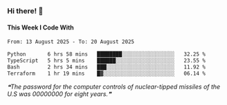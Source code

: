 ### Hi there! 👋

#### This Week I Code With
<!--START_SECTION:waka-->

```txt
From: 13 August 2025 - To: 20 August 2025

Python       6 hrs 58 mins   ████████░░░░░░░░░░░░░░░░░   32.25 %
TypeScript   5 hrs 5 mins    ██████░░░░░░░░░░░░░░░░░░░   23.55 %
Bash         2 hrs 34 mins   ███░░░░░░░░░░░░░░░░░░░░░░   11.92 %
Terraform    1 hr 19 mins    █▓░░░░░░░░░░░░░░░░░░░░░░░   06.14 %
```

<!--END_SECTION:waka-->

<!--STARTS_HERE_QUOTE_README-->
<i>❝The password for the computer controls of nuclear-tipped missiles of the U.S was 00000000 for eight years.❞</i>
<!--ENDS_HERE_QUOTE_README-->
